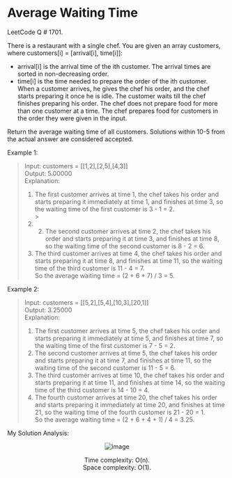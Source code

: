 # Average Waiting Time

LeetCode Q # 1701.

There is a restaurant with a single chef. You are given an array customers, where customers[i] = [arrival[i], time[i]]:

- arrival[i] is the arrival time of the ith customer. The arrival times are sorted in non-decreasing order.</br>
- time[i] is the time needed to prepare the order of the ith customer.</br>
When a customer arrives, he gives the chef his order, and the chef starts preparing it once he is idle. The customer waits till the chef finishes preparing his order. The chef does not prepare food for more than one customer at a time. The chef prepares food for customers in the order they were given in the input.

Return the average waiting time of all customers. Solutions within 10-5 from the actual answer are considered accepted.

Example 1:

> Input: customers = [[1,2],[2,5],[4,3]]</br>
> Output: 5.00000</br>
> Explanation:</br>
> 1) The first customer arrives at time 1, the chef takes his order and starts preparing it immediately at time 1, and finishes at time 3, so the waiting time of the first customer is 3 - 1 = 2.</br>>
> 2) 2) The second customer arrives at time 2, the chef takes his order and starts preparing it at time 3, and finishes at time 8, so the waiting time of the second customer is 8 - 2 = 6.</br>
> 3) The third customer arrives at time 4, the chef takes his order and starts preparing it at time 8, and finishes at time 11, so the waiting time of the third customer is 11 - 4 = 7.</br>
> So the average waiting time = (2 + 6 + 7) / 3 = 5.

Example 2:

> Input: customers = [[5,2],[5,4],[10,3],[20,1]]</br>
> Output: 3.25000</br>
> Explanation:</br>
> 1) The first customer arrives at time 5, the chef takes his order and starts preparing it immediately at time 5, and finishes at time 7, so the waiting time of the first customer is 7 - 5 = 2.</br>
> 2) The second customer arrives at time 5, the chef takes his order and starts preparing it at time 7, and finishes at time 11, so the waiting time of the second customer is 11 - 5 = 6.</br>
> 3) The third customer arrives at time 10, the chef takes his order and starts preparing it at time 11, and finishes at time 14, so the waiting time of the third customer is 14 - 10 = 4.</br>
> 4) The fourth customer arrives at time 20, the chef takes his order and starts preparing it immediately at time 20, and finishes at time 21, so the waiting time of the fourth customer is 21 - 20 = 1.</br>
> So the average waiting time = (2 + 6 + 4 + 1) / 4 = 3.25.

My Solution Analysis:

<div align = "center">

  ![image](https://github.com/xo-azeem/Average-Waiting-Time-LeetCode/assets/171427226/a86ce25a-aaf2-4314-8f34-a1208c83ab4f)

  Time complexity: O(n).</br>Space complexity: O(1).
</div>
